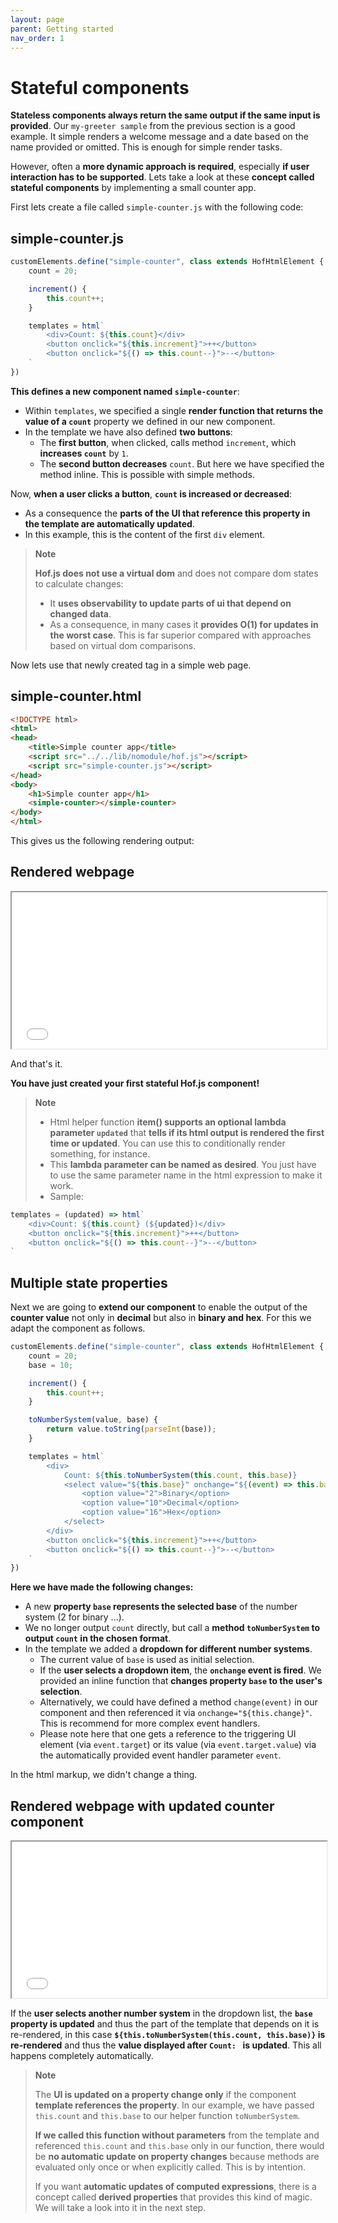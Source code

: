 ```yaml
---
layout: page
parent: Getting started
nav_order: 1
---
```


# Stateful components

**Stateless components always return the same output if the same input is provided**. Our `my-greeter sample` from the previous section is a good example. It simple renders a welcome message and a date based on the name provided or omitted. This is enough for simple render tasks.

However, often a **more dynamic approach is required**, especially **if user interaction has to be supported**. Lets take a look at these **concept called stateful components** by implementing a small counter app.

First lets create a file called `simple-counter.js` with the following code:

## simple-counter.js
        
```js
customElements.define("simple-counter", class extends HofHtmlElement {
    count = 20;

    increment() {
        this.count++;
    }

    templates = html`
        <div>Count: ${this.count}</div>
        <button onclick="${this.increment}">++</button>
        <button onclick="${() => this.count--}">--</button>
    `
})
```

**This defines a new component named `simple-counter`**:
- Within `templates`, we specified a single **render function that returns the value of a `count`** property we defined in our new component.
- In the template we have also defined **two buttons**:
  - The **first button**, when clicked, calls method `increment`, which **increases `count`** by `1`.
  - The **second button decreases** `count`. But here we have specified the method inline. This is possible with simple methods.

Now, **when a user clicks a button**, **`count` is increased or decreased**:
- As a consequence the **parts of the UI that reference this property in the template are automatically updated**.
- In this example, this is the content of the first `div` element.

> **Note**
>
> **Hof.js does not use a virtual dom** and does not compare dom states to calculate changes:
> - It **uses observability to update parts of ui that depend on changed data**.
> - As a consequence, in many cases it **provides O(1) for updates in the worst case**. This is far superior compared with approaches based on virtual dom comparisons.

Now lets use that newly created tag in a simple web page.

## simple-counter.html

```html
<!DOCTYPE html>
<html>
<head>
    <title>Simple counter app</title>
    <script src="../../lib/nomodule/hof.js"></script>
    <script src="simple-counter.js"></script>
</head>
<body>
    <h1>Simple counter app</h1>
    <simple-counter></simple-counter>
</body>
</html>
```

This gives us the following rendering output:

## Rendered webpage

<iframe src="../../samples/getting-started/stateful-components/simple-counter.html" width="100%" height="250px"></iframe>

And that's it.

**You have just created your first stateful Hof.js component!**

> **Note**
>
> - Html helper function **item() supports an optional lambda parameter `updated`** that **tells if its html output is rendered the first time or updated**. You can use this to conditionally render something, for instance.
> - This **lambda parameter can be named as desired**. You just have to use the same parameter name in the html expression to make it work.
> - Sample:
```js
templates = (updated) => html`
    <div>Count: ${this.count} (${updated})</div>
    <button onclick="${this.increment}">++</button>
    <button onclick="${() => this.count--}">--</button>
`
```



## Multiple state properties

Next we are going to **extend our component** to enable the output of the **counter value** not only in **decimal** but also in **binary and hex**. For this we adapt the component as follows.

```js
customElements.define("simple-counter", class extends HofHtmlElement {
    count = 20;
    base = 10;

    increment() {
        this.count++;
    }

    toNumberSystem(value, base) {
        return value.toString(parseInt(base));
    }

    templates = html`
        <div>
            Count: ${this.toNumberSystem(this.count, this.base)}
            <select value="${this.base}" onchange="${(event) => this.base = event.target.value}">
                <option value="2">Binary</option>
                <option value="10">Decimal</option>
                <option value="16">Hex</option>
            </select>
        </div>
        <button onclick="${this.increment}">++</button>
        <button onclick="${() => this.count--}">--</button>
    `
})
```

**Here we have made the following changes:**
- A new **property `base` represents the selected base** of the number system (2 for binary ...).
- We no longer output `count` directly, but call a **method `toNumberSystem` to output `count` in the chosen format**.
- In the template we added a **dropdown for different number systems**.
  - The current value of `base` is used as initial selection.
  - If the **user selects a dropdown item**, the **`onchange` event is fired**. We provided an inline function that **changes property `base` to the user's selection**.
  - Alternatively, we could have defined a method `change(event)` in our component and then referenced it via `onchange="${this.change}"`. This is recommend for more complex event handlers.
  - Please note here that one gets a reference to the triggering UI element (via `event.target`) or its value (via `event.target.value`) via the automatically provided event handler parameter `event`.

In the html markup, we didn't change a thing.

## Rendered webpage with updated counter component

<iframe src="../../samples/getting-started/stateful-components/simple-counter2.html" width="100%" height="250px"></iframe>

If the **user selects another number system** in the dropdown list, the **`base` property is updated** and thus the part of the template that depends on it is re-rendered, in this case **`${this.toNumberSystem(this.count, this.base)}` is re-rendered** and thus the **value displayed after `Count: ` is updated**. This all happens completely automatically.

> **Note**
>
> The **UI is updated on a property change only** if the component **template references the property**. In our example, we have passed `this.count` and `this.base` to our helper function `toNumberSystem`.
>
> **If we called this function without parameters** from the template and referenced `this.count` and `this.base` only in our function, there would be **no automatic update on property changes** because methods are evaluated only once or when explicitly called. This is by intention.
>
> If you want **automatic updates of computed expressions**, there is a concept called **derived properties** that provides this kind of magic. We will take a look into it in the next step.
